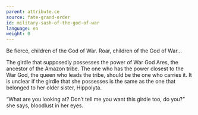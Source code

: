 ```yaml
---
parent: attribute.ce
source: fate-grand-order
id: military-sash-of-the-god-of-war
language: en
weight: 0
---
```


Be fierce, children of the God of War.
Roar, children of the God of War…

The girdle that supposedly possesses the power of War God Ares, the ancestor of the Amazon tribe.
The one who has the power closest to the War God, the queen who leads the tribe, should be the one who carries it.
It is unclear if the girdle that she possesses is the same as the one that belonged to her older sister, Hippolyta.

“What are you looking at? Don’t tell me you want this girdle too, do you?” she says, bloodlust in her eyes.
